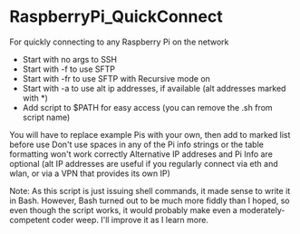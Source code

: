 # RaspberryPi_QuickConnect
For quickly connecting to any Raspberry Pi on the network

- Start with no args to SSH 
- Start with -f to use SFTP
- Start with -fr to use SFTP with Recursive mode on
- Start with -a to use alt ip addresses, if available (alt addresses marked with *)
- Add script to $PATH for easy access (you can remove the .sh from script name)

You will have to replace example Pis with your own, then add to marked list before use
Don't use spaces in any of the Pi info strings or the table formatting won't work correctly
Alternative IP addreses and Pi Info are optional (alt IP addresses are useful if you
regularly connect via eth and wlan, or via a VPN that provides its own IP)

Note: As this script is just issuing shell commands, it made sense to write it
      in Bash. However, Bash turned out to be much more fiddly than I hoped,
      so even though the script works, it would probably make even a 
      moderately-competent coder weep. I'll improve it as I learn more.